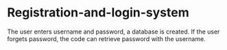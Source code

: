 # Registration-and-login-system
The user enters username and password, a database is created. 
If the user forgets password, the code can retrieve password with the username.
